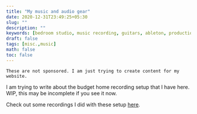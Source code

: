 ```yaml
---
title: "My music and audio gear"
date: 2020-12-31T23:49:25+05:30
slug: ""
description: ""
keywords: [bedroom studio, music recording, guitars, ableton, production]
draft: false
tags: [misc.,music]
math: false
toc: false
---
```


`These are not sponsored. I am just trying to create content for my website.`

I am trying to write about the budget home recording setup that I have here. WIP, this may be incomplete if you see it now.

Check out some recordings I did with these setup [here](http://thehalfspace.github.om/music/intro-music/).
